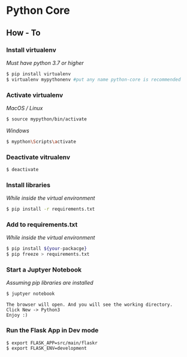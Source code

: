 # Python Core

## How - To

### Install virtualenv
*Must have python 3.7 or higher*

```bash
$ pip install virtualenv
$ virtualenv mypythonenv #put any name python-core is recommended
```
### Activate virtualenv
*MacOS / Linux*
```bash
$ source mypython/bin/activate
```
*Windows*
```bash
$ mypthon\Scripts\activate
```

### Deactivate vitrualenv

```bash
$ deactivate
```
### Install libraries
*While inside the virtual environment*
```bash
$ pip install -r requirements.txt
```

### Add to requirements.txt
*While inside the virtual environment*
```bash
$ pip install ${your-packacge}
$ pip freeze > requirements.txt
```

### Start a Juptyer Notebook
*Assuming pip libraries are installed*
```bash
$ juptyer notebook
```
    The browser will open. And you will see the working directory.
    Click New -> Python3 
    Enjoy :)

### Run the Flask App in Dev mode
```bash
$ export FLASK_APP=src/main/flaskr
$ export FLASK_ENV=development
```
